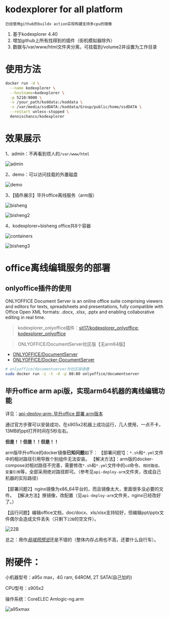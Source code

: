 # kodexplorer for all platform

`已经使用github的buildx action实现构建支持多cpu的镜像`

1. 基于kodexplorer 4.40
2. 增加github上所有找得到的插件（街机模拟器除外）
3. 数据与/var/www/html文件夹分离，可挂载到/volume2并设置为工作目录

# 使用方法

```bash
docker run -d \
  --name kodexplorer \
  --hostname=kodexplorer \
  -p 5210:9000 \
  -v /your_path/koddata:/koddata \
  -v /var/media/ssdDATA:/koddata/Group/public/home/ssdDATA \
  --restart unless-stopped \
  dennischancs/kodexplorer
```

# 效果展示

1、admin：不再看到烦人的`/var/www/html`

![admin](pic/admin.png)



2、demo：可以访问挂载的外置磁盘

![demo](pic/demo.png)



3、【插件展示】毕升office离线服务（arm版）

![bisheng](pic/bisheng.png)

![bisheng2](pic/bisheng2.png)



4、kodexplorer+bisheng office共8个容器

![containers](pic/containers.png)

![bisheng3](pic/bisheng3.png)



# office离线编辑服务的部署

## onlyoffice插件的使用
ONLYOFFICE Document Server is an online office suite comprising viewers and editors for texts, spreadsheets and presentations, fully compatible with Office Open XML formats: .docx, .xlsx, .pptx and enabling collaborative editing in real time.

> kodexplorer_onlyoffice插件：[sit17/kodexplorer_onlyoffice: kodexplorer_onlyoffice](https://github.com/sit17/kodexplorer_onlyoffice)

> ONLYOFFICE/DocumentServer社区版【无arm64版】
* [ONLYOFFICE/DocumentServer](https://github.com/ONLYOFFICE/DocumentServer)
* [ONLYOFFICE/Docker-DocumentServer](https://github.com/ONLYOFFICE/Docker-DocumentServer)

```bash
# onlyoffice/documentserver为社区版镜像
sudo docker run -i -t -d -p 80:80 onlyoffice/documentserver
```

## 毕升office arm api版，实现arm64机器的离线编辑功能

详见：[api-deploy-arm: 毕升office 部署 arm版本](https://gitee.com/ibisheng/api-deploy-arm)

通过官方步骤可以安装成功，在s905x2机器上成功运行，几人使用，一点不卡，13MB的ppt打开时间在5秒左右。

**但是！！但是！！但是！！**

arm版毕升office的docker镜像**已知问题**如下：
【部署问题1】：`*.sh`和`*.yml`文件中的相对路径引用导致个别组件无法安装。
【解决方法】：arm版的docker-compose对相对路径不完善，需要修改`*.sh`和`*.yml`文件中的`cd`命令、`相对路径`、`变量引用`等，全部采用绝对路径即可。（参考见`api-deploy-arm`文件夹，改成自己机器的实际路径）

【部署问题2】nginx镜像为x86_64平台的，而且镜像太大，里面很多没必要的文件。
【解决方法】换镜像，改配置（见`api-deploy-arm`文件夹，nginx已经改好了。）

 【运行问题】编辑office文档，doc/docx、xls/xlsx支持较好，但编辑ppt/pptx文件偶尔会造成文件丢失（只剩下`22B`的空文件）。
 
![22B](pic/22B.png)

总之：用作<u>*局域网预览*</u>还是不错的（整体内存占用也不高，还要什么自行车）。


# 附硬件：

小机器型号：a95x max，4G ram, 64ROM,  2T SATA(自己加的)

CPU型号：s905x2

操作系统：CoreELEC Amlogic-ng.arm

![a95xmax](pic/a95xmax.png)
